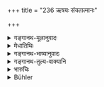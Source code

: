 +++
title = "236 ऋषयः संयतात्मानः"

+++

<details><summary>गङ्गानथ-मूलानुवादः</summary>

It is by austerity alone that self-controlled sages, subsisting on fruits, roots and air, survey the three worlds, including all moveable and immoveable beings.—(236)
</details>

<details><summary>मेधातिथिः</summary>

अतीन्द्रियज्ञानातिशयासादनम् अपि मुनीनां तपोबलेनैवेत्य् अर्थः । वाङ्मनःकायनियमात् **संयतात्मानः** । **फलमूले**त्य् आहारनियमः । ईदृशेन तपसा त्रैलोक्यं प्रत्यक्षवत् पश्यन्ति ॥ ११.२३६ ॥
</details>

<details><summary>गङ्गानथ-भाष्यानुवादः</summary>

What this means is that it is due to Austerity that sages acquire the power to have super-sensuous cognitions.

‘*Self-controlled*’—by the restraint of speech, mind and body.

‘*Fruits and roots*’—stands for restraints on food.

By means of this Austerity, they survey, as if by direct perception, the whole of the three worlds.—(236)
</details>

<details><summary>गङ्गानथ-तुल्य-वाक्यानि</summary>

**(verses 11.234-244)  
**

See Comparative notes for [Verse
11.234].
</details>

<details><summary>भारुचिः</summary>

प्रायश्चित्तानुष्ठानार्थतपसा पश्यन्ति । सेयम् एवं प्रायश्चित्ततपः स्तुतिः प्रकरणसामर्थ्याद् विज्ञेया । एवम् उत्तरश्लोकाः ॥ ११.२३४ ॥
</details>

<details><summary>Bühler</summary>

237	The sages who control themselves and subsist on fruit, roots, and air, survey the three worlds together with their moving and immovable (creatures) through their austerities alone.
</details>
